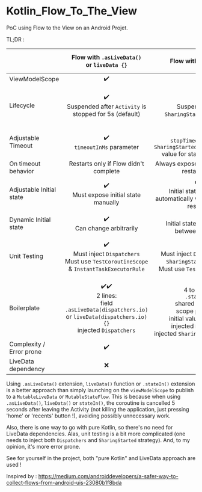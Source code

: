 # Kotlin_Flow_To_The_View
PoC using Flow to the View on an Android Projet. 

TL;DR : 

|                          |                             Flow with `.asLiveData()`<br />or `liveData {}`                            |                                                              Flow with `.stateIn()`                                                             |                           `viewModelScope.launch()` with `MutableLiveData` field                           |
|--------------------------|:--------------------------------------------------------------------------------------------------------:|:-----------------------------------------------------------------------------------------------------------------------------------------------:|:----------------------------------------------------------------------------------------------------------:|
| ViewModelScope           |                                                     ✔️                                                    |                                                                        ✔️                                                                        |                                                      ✔️                                                     |
| Lifecycle                |                              ✔️<br />Suspended after `Activity` is stopped for 5s (default)                              |                                                   ✔️<br />Suspended after `SharingStarted`'s timeout                                                  |                 ❌<br />Resources will be wasted (but no crash) as soon as `Activity` is stopped                 |
| Adjustable Timeout       |                                         ✔️<br />`timeoutInMs` parameter                                        |                              ✔️<br />`stopTimeoutMillis` of `SharingStarted.WhileSubscribed` value for started parameter                              |                                                      ❌                                                     |
| On timeout behavior      |                                   Restarts only if Flow didn't complete                                  |                                                  Always exposes initial state and restarts Flow                                                 |                                                      ❌                                                     |
| Adjustable Initial state |                                   ✔️<br />Must expose initial state manually                                   |                                      ✔️✔️<br />Initial state is exposed automatically when coroutine is restarted                                      |                                                      ❌                                                     |
| Dynamic Initial state    |                                         ✔️<br />Can change arbitrarily                                         |                                                  ❌<br />Initial state can't change between timeouts                                                  |                                                      ❌                                                     |
| Unit Testing             |           ✔️<br />Must inject `Dispatchers`<br />Must use `TestCoroutineScope` & `InstantTaskExecutorRule`           |                             ✔️<br />Must inject `Dispatchers` and `SharingStarted` strategy<br />Must use `TestCoroutineScope`                             |            ✔️<br />Must inject `Dispatchers`<br />Must use `TestCoroutineScope` & `InstantTaskExecutorRule`            |
| Boilerplate              | ✔️✔️<br />2 lines:<br />field `.asLiveData(dispatchers.io)`<br />or `liveData(dispatchers.io) {}`<br />injected `Dispatchers` | ❌<br />4 to 6 lines:<br />`.stateIn()`<br />shared parameter<br />scope parameter<br />initial value parameter<br />injected `Dispatchers`<br />injected `SharingStarted` strategy | ❌<br />4 to 5 lines:<br />private MutableLiveData field<br />LiveData getter<br />init {}<br />viewModelScope.launch<br />injected `Dispatchers` |
| Complexity / Error prone |                                                     ✔️                                                    |                                                                        ❌                                                                        |                                                      ✔️                                                     |
| LiveData dependency      |                                                     ❌                                                    |                                                                        ✔️                                                                        |                                                      ❌                                                     |

Using `.asLiveData()` extension, `liveData()` function or `.stateIn()` extension is a better approach than simply launching on the `viewModelScope` to publish to a `MutableLiveData` or `MutableStateFlow`. This is because when using `.asLiveData()`, `liveData()` or `stateIn()`, the coroutine is cancelled 5 seconds after leaving the Activity (not killing the application, just pressing 'home' or 'recents' button !), avoiding possibly unnecessary work. 

Also, there is one way to go with pure Kotlin, so there's no need for LiveData dependencies. Alas, unit testing is a bit more complicated (one needs to inject both `Dispatchers` and `SharingStarted` strategy). And, to my opinion, it's more error prone. 

See for yourself in the project, both "pure Kotlin" and LiveData approach are used ! 

Inspired by : 
https://medium.com/androiddevelopers/a-safer-way-to-collect-flows-from-android-uis-23080b1f8bda
